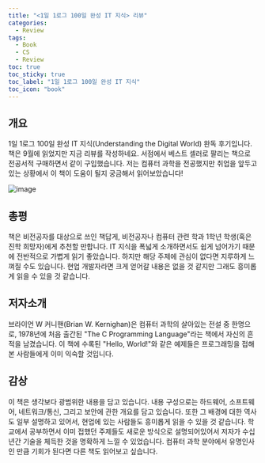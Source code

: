 ```yaml
---
title: "<1일 1로그 100일 완성 IT 지식> 리뷰"
categories:
  - Review
tags:
  - Book
  - CS
  - Review
toc: true
toc_sticky: true
toc_label: "1일 1로그 100일 완성 IT 지식"
toc_icon: "book"
---
```

## 개요
1일 1로그 100일 완성 IT 지식(Understanding the Digital World) 완독 후기입니다. 책은 9월에 읽었지만 지금 리뷰를 작성하네요. 서점에서 베스트 셀러로 팔리는 책으로 전공서적 구매하면서 같이 구입했습니다. 저는 컴퓨터 과학을 전공했지만 취업을 앞두고 있는 상황에서 이 책이 도움이 될지 궁금해서 읽어보았습니다!

![image](https://github.com/sungbinlee/sungbinlee.github.io/assets/52542229/0c3d8bd1-da8f-4ac3-9b39-0439489d294a)

## 총평
책은 비전공자를 대상으로 쓰인 책답게, 비전공자나 컴퓨터 관련 학과 1학년 학생(혹은 진학 희망자)에게 추천할 만합니다. IT 지식을 폭넓게 소개하면서도 쉽게 넘어가기 때문에 전반적으로 가볍게 읽기 좋았습니다. 하지만 해당 주제에 관심이 없다면 지루하게 느껴질 수도 있습니다. 현업 개발자라면 크게 얻어갈 내용은 없을 것 같지만 그래도 흥미롭게 읽을 수 있을 것 같습니다.

## 저자소개
브라이언 W 커니핸(Brian W. Kernighan)은 컴퓨터 과학의 살아있는 전설 중 한명으로, 1978년에 처음 출간된 "The C Programming Language"라는 책에서 자신의 흔적을 남겼습니다. 이 책에 수록된 "Hello, World!"와 같은 예제들은 프로그래밍을 접해본 사람들에게 이미 익숙할 것입니다. 

## 감상
이 책은 생각보다 광범위한 내용을 담고 있습니다. 내용 구성으로는 하드웨어, 소프트웨어, 네트워크/통신, 그리고 보안에 관한 개요를 담고 있습니다. 또한 그 배경에 대한 역사도 일부 설명하고 있어서, 현업에 있는 사람들도 흥미롭게 읽을 수 있을 것 같습니다. 
학교에서 공부하면서 이미 접했던 주제들도 새로운 방식으로 설명되어있어서 저자가 수십 년간 기술을 체득한 것을 명확하게 느낄 수 있었습니다. 컴퓨터 과학 분야에서 유명인사인 만큼 기회가 된다면 다른 책도 읽어보고 싶습니다.
